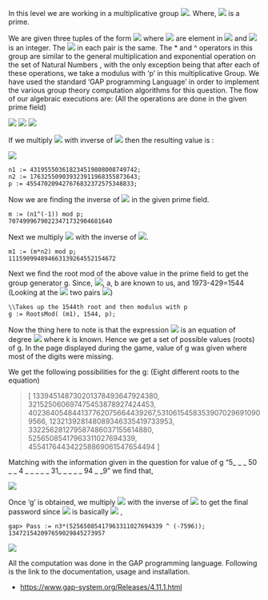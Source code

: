 In this level we are working in a multiplicative group <img src="https://render.githubusercontent.com/render/math?math=Z_p^*">. 
Where, <img src="https://render.githubusercontent.com/render/math?math=p=455470209427676832372575348833"> is a prime.

We are given three tuples of the form <img src="https://render.githubusercontent.com/render/math?math=(a, x * g^a)"> where <img src="https://render.githubusercontent.com/render/math?math=g, x"> are element in <img src="https://render.githubusercontent.com/render/math?math=Z_p^*"> and <img src="https://render.githubusercontent.com/render/math?math=a"> is an integer. The <img src="https://render.githubusercontent.com/render/math?math=g"> in each pair is the same.
The * and ^ operators in this group are similar to the general multiplication and exponential operation on the set of Natural Numbers , with the only exception being that after each of these operations, we take a modulus with ‘p’ in this multiplicative Group.
We have used the standard ‘GAP programming Language’ in order to implement the various group theory computation algorithms for this question.
The flow of our algebraic executions are: (All the operations are done in the given prime field)

<img src="https://render.githubusercontent.com/render/math?math=x*g^a = n_1">
<img src="https://render.githubusercontent.com/render/math?math=x*g^b = n_2">
<img src="https://render.githubusercontent.com/render/math?math=x*g^c = n_3">

If we multiply <img src="https://render.githubusercontent.com/render/math?math=n_2"> with inverse of <img src="https://render.githubusercontent.com/render/math?math=n_1"> then the resulting value is :

<img src="https://render.githubusercontent.com/render/math?math={{x*g^b}/{x*g^a}}= g ^ {(b - a)}">

```
n1 := 431955503618234519808008749742;
n2 := 176325509039323911968355873643;
p := 455470209427676832372575348833; 
```

Now we are finding the inverse of <img src="https://render.githubusercontent.com/render/math?math=n_1"> in the given prime field.
```
m := (n1^(-1)) mod p;
70749996790223471732904681640
```

Next we multiply <img src="https://render.githubusercontent.com/render/math?math=n_2"> with the inverse of <img src="https://render.githubusercontent.com/render/math?math=n_1">. <br> 

```
m1 := (m*n2) mod p;
111590994894663139264552154672
```

Next we find the root mod of the above value in the prime field to get the group generator g. Since, <img src="https://render.githubusercontent.com/render/math?math=n_1, n_2">, a, b are known to us, and 1973-429=1544 (Looking at the <img src="https://render.githubusercontent.com/render/math?math=1_{st}"> two pairs <img src="https://render.githubusercontent.com/render/math?math=b-a">)
```
\\Takes up the 1544th root and then modulus with p
g := RootsMod( (m1), 1544, p); 
```

Now the thing here to note is that the expression <img src="https://render.githubusercontent.com/render/math?math=g^{(b-a)} = k"> is an equation of degree <img src="https://render.githubusercontent.com/render/math?math=(b-a)"> where k is known. Hence we get a set of possible values (roots) of g. In the page displayed during the game, value of g was given where most of the digits were missing.

We get the following possibilities for the g:  (Eight different roots to the equation)

>[ 133945148730201378493647924380, 321525060697475453878927424453, 402364054844137762075664439267,53106154583539070296910909566, 123213928148089346335419733953, 332256281279587486037155614880,
52565085417963311027694339, 455417644342258869061547654494 ]

Matching with the information given in the question for value of g “5_ _ _ 50 _ _ 4 _ _ _ _ _ 31_ _ _ _ _ 94 _ _9” we find that,

 <img src="https://render.githubusercontent.com/render/math?math=g = 52565085417963311027694339">

Once ‘g’ is obtained, we multiply <img src="https://render.githubusercontent.com/render/math?math=n_3"> with the inverse of <img src="https://render.githubusercontent.com/render/math?math=g^c"> to get the final password since <img src="https://render.githubusercontent.com/render/math?math=n_3"> is basically  <img src="https://render.githubusercontent.com/render/math?math=Password * g^{7596}"> ,

```
gap> Pass := n3*(52565085417963311027694339 ^ (-7596));
134721542097659029845273957
```

<img src="https://render.githubusercontent.com/render/math?math=Password:134721542097659029845273957 ">

All the computation was done in the GAP programming language. Following is the link to the documentation, usage and installation. 
- https://www.gap-system.org/Releases/4.11.1.html
